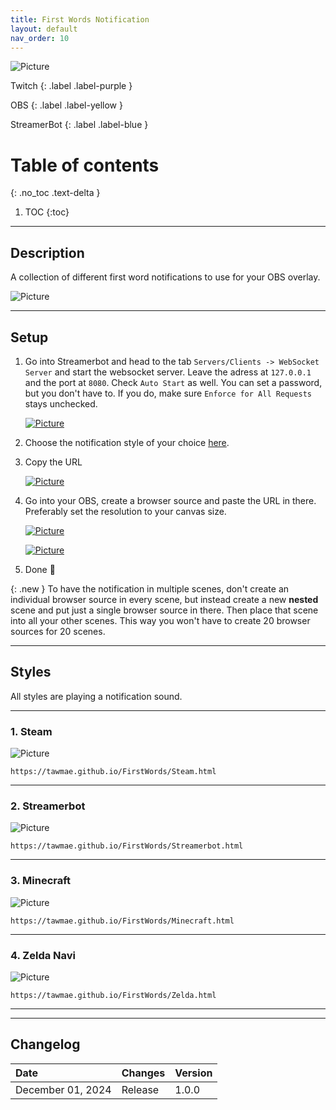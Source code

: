 ```yaml
---
title: First Words Notification
layout: default
nav_order: 10
---
```


![Picture](assets/media/first_words_title_1.png)

Twitch
{: .label .label-purple }

OBS
{: .label .label-yellow }

StreamerBot
{: .label .label-blue }


# Table of contents
{: .no_toc .text-delta }

1. TOC
{:toc}

---



## <span class="iconify" data-icon="material-symbols:description-outline-sharp" data-inline="false"></span> Description
A collection of different first word notifications to use for your OBS overlay.

![Picture](assets/media/steam_notif.gif)

- - - -

## <span class="iconify" data-icon="tabler:tool" data-inline="false"></span> Setup

1. Go into Streamerbot and head to the tab `Servers/Clients -> WebSocket Server` and start the websocket server. Leave the adress at `127.0.0.1` and the port at `8080`. Check `Auto Start` as well. You can set a password, but you don't have to. If you do, make sure `Enforce for All Requests` stays unchecked.

   [![Picture](assets/media/notif_sb.png)](https://tawmae.github.io/assets/media/notif_sb.png)
   
2. Choose the notification style of your choice [here](https://tawmae.github.io/first_words.html#-styles).
3. Copy the URL
   
   [![Picture](assets/media/notif_obs_3.png)](https://tawmae.github.io/assets/media/notif_obs_3.png)
   
4. Go into your OBS, create a browser source and paste the URL in there. Preferably set the resolution to your canvas size.
   
   [![Picture](assets/media/notif_obs_1.png)](https://tawmae.github.io/assets/media/notif_obs_1.png)
   
   [![Picture](assets/media/notif_obs_2.png)](https://tawmae.github.io/assets/media/notif_obs_2.png)
   
5. Done 🥳

{: .new }
To have the notification in multiple scenes, don't create an individual browser source in every scene, but instead create a new **nested** scene and put just a single browser source in there. Then place that scene into all your other scenes. This way you won't have to create 20 browser sources for 20 scenes.

- - - -

## <span class="iconify" data-icon="streamline:travel-places-painting-painting-entertainment-display-museum-event-hobby-exhibit" data-inline="false"></span> Styles 

All styles are playing a notification sound.

---

### 1. <span class="iconify" data-icon="mdi:steam-box" data-inline="false"></span> Steam

![Picture](assets/media/steam_notif.gif)

```
https://tawmae.github.io/FirstWords/Steam.html
```

---

### 2. <span class="iconify" data-icon="material-symbols:android" data-inline="false"></span> Streamerbot

![Picture](assets/media/notif_sbb.gif)

```
https://tawmae.github.io/FirstWords/Streamerbot.html
```

---

### 3. <span class="iconify" data-icon="mdi:minecraft" data-inline="false"></span> Minecraft

![Picture](assets/media/notif_minecraft.gif)

```
https://tawmae.github.io/FirstWords/Minecraft.html
```

---

### 4. <span class="iconify" data-icon="game-icons:fairy-wand" data-inline="false"></span> Zelda Navi

![Picture](assets/media/notif_zelda.gif)

```
https://tawmae.github.io/FirstWords/Zelda.html
```

---

- - - -

## <span class="iconify" data-icon="material-symbols:published-with-changes" data-inline="false"></span> Changelog

| Date        | Changes          | Version |
|:-------------|:------------------|:------------------|
| December 01, 2024           | Release | 1.0.0 |
